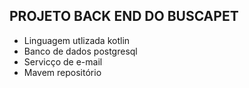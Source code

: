 ## PROJETO BACK END DO BUSCAPET

- Linguagem utlizada kotlin
- Banco de dados postgresql
- Servicço de e-mail
- Mavem repositório
